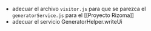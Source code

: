- adecuar el archivo `visitor.js` para que se parezca el `generatorService.js` para el [[Proyecto Rizoma]]
- adecuar el servicio GeneratorHelper.writeUi